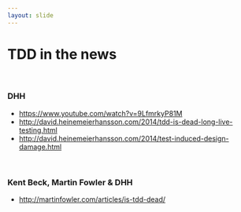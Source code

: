 ```yaml
---
layout: slide
---
```


# TDD in the news

<br />

### DHH
- https://www.youtube.com/watch?v=9LfmrkyP81M
- http://david.heinemeierhansson.com/2014/tdd-is-dead-long-live-testing.html
- http://david.heinemeierhansson.com/2014/test-induced-design-damage.html

<br />

### Kent Beck, Martin Fowler & DHH
- http://martinfowler.com/articles/is-tdd-dead/
